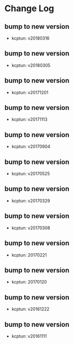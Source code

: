 # Change Log

## bump to new version
 * kcptun: v20180316

## bump to new version
 * kcptun: v20180305

## bump to new version
 * kcptun: v20171201

## bump to new version
 * kcptun: v20171113

## bump to new version
 * kcptun: v20170904

## bump to new version
 * kcptun: v20170525

## bump to new version
 * kcptun: v20170329

## bump to new version
 * kcptun: v20170308

## bump to new version
 * kcptun: 20170221

## bump to new version
 * kcptun: 20170120

## bump to new version
 * kcptun: v20161222

## bump to new version
 * kcptun: v20161111

